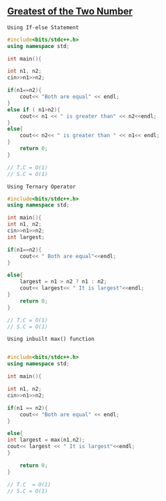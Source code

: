 ## [Greatest of the Two Number](https://prepinsta.com/c-plus-plus/cpp-program-to-find-the-greatest-of-two-numbers/)


``` Using If-else Statement ```
```cpp
#include<bits/stdc++.h>
using namespace std;

int main(){

int n1, n2;
cin>>n1>>n2;

if(n1==n2){
    cout<< "Both are equal" << endl;
}
else if ( n1>n2){
    cout<< n1 << " is greater than" << n2<<endl;
}
else{
    cout<< n2<< " is greater than " << n1<< endl;
}
    return 0;
}

// T.C = O(1)
// S.C = O(1)

```

```Using Ternary Operator ```
``` cpp
#include<bits/stdc++.h>
using namespace std;

int main(){
int n1, n2;
cin>>n1>>n2;
int largest;

if(n1==n2){
    cout<< " Both are equal"<<endl;
}

else{
    largest = n1 > n2 ? n1 : n2;
    cout<< largest<< " It is largest"<<endl;
}
    return 0;
}

// T.C = O(1)
// S.C = O(1)

```

``` Using inbuilt max() function ```
``` cpp

#include<bits/stdc++.h>
using namespace std;

int main(){

int n1, n2;
cin>>n1>>n2;

if(n1 == n2){
    cout<< "Both are equal" << endl;
}

else{
int largest = max(n1,n2);
cout<< largest << " It is largest"<<endl;
}

    return 0;
}

// T.C  = O(1)
// S.C = O(1)
```
